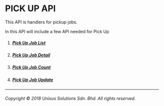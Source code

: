 # PICK UP API

This API is handlers for pickup jobs.

In this API will include a few API needed for Pick Up

1. ##### [Pick Up Job List](pick-up/pick-up-list.md)
2. ##### [Pick Up Job Detail](pick-up/pick-up-detail.md)
3. ##### [Pick Up Job Count](pick-up/pick-up-counts.md)
4. ##### [Pick Up Job Update](pick-up/pick-up-update.md)

---

###### Copyright © 2018 Unixus Solutions Sdn. Bhd. All rights reserved.



